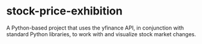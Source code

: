 # stock-price-exhibition
A Python-based project that uses the yfinance API, in conjunction with standard Python libraries, to work with and visualize stock market changes.

